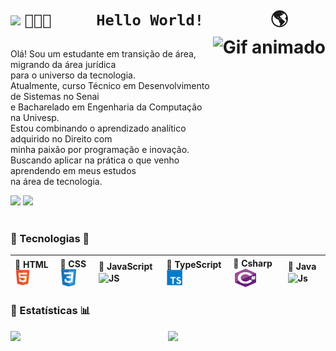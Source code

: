 #  <img src="https://raw.githubusercontent.com/kaueMarques/kaueMarques/master/hi.gif" height="30px"> ```🧑🏻‍💻     Hello World!       ``` :earth_americas: <img src="https://github.com/user-attachments/assets/14384ab7-5a75-4384-850e-598fb0a0b2fa" height="300px" align="right" alt="Gif animado">
  Olá!   Sou um estudante em transição de área, migrando da área jurídica <br>
  para o universo da tecnologia.<br>
  Atualmente, curso Técnico em Desenvolvimento de Sistemas no Senai<br>
  e Bacharelado em Engenharia da Computação na Univesp.<br>
  Estou combinando o aprendizado analítico adquirido no Direito com <br>
  minha paixão por programação e inovação.<br>
  Buscando aplicar na prática o que venho aprendendo em meus estudos<br>
  na área de tecnologia.
  
  <div> 
    <a href="https://www.instagram.com/kenps.souza/" target="_blank"><img src="https://img.shields.io/badge/Instagram-E4405F?style=for-the-badge&logo=instagram&logoColor=white" target="_blank"></a> 
    <a href="https://www.linkedin.com/in/kenps-dev-adv/" target="_blank"><img src="https://img.shields.io/badge/LinkedIn-0077B5?style=for-the-badge&logo=linkedin&logoColor=white"></a>
  </div>

<br>

###  🔸 Tecnologias :notebook_with_decorative_cover:
| 🔸 **HTML** <img align="center" alt="HTML" height="25" width="25" src="https://raw.githubusercontent.com/devicons/devicon/master/icons/html5/html5-original.svg"> | :small_orange_diamond: **CSS** <img align="center" alt="CSS" height="28" width="28" src="https://raw.githubusercontent.com/devicons/devicon/master/icons/css3/css3-original.svg"> | 🔸 **JavaScript** <img align="center" alt="JS" height="30" width="30" src="https://img.icons8.com/?size=48&id=108784&format=png"> |🔸 **TypeScript** <img align="center" alt="Js" height="25" width="25" src="https://raw.githubusercontent.com/devicons/devicon/master/icons/typescript/typescript-plain.svg">  |  🔸 **Csharp** <img align="center" alt="Js" height="30" width="40" src="https://raw.githubusercontent.com/devicons/devicon/master/icons/csharp/csharp-original.svg">  |  🔸 **Java** <img align="center" alt="Js" height="50" width="40" src="https://cdn.jsdelivr.net/gh/devicons/devicon@latest/icons/java/java-original-wordmark.svg">  |
|:----- |:----- |:----- |:----- |:----- | :------ |

  
### 🔸 Estatísticas :bar_chart:
<div style="display: flex; justify-content: space-between; width: 100%; align-items: center;">
  <img height="200em" src="https://github-readme-stats.vercel.app/api/top-langs/?username=KenpsSouza&layout=compact&langs_count=10&theme=tokyonight&custom_title=Tecnologias" style="flex: 1;"/>
  
  <img height="200em" src="https://github-readme-stats.vercel.app/api?username=KenpsSouza&show_icons=true&theme=tokyonight&include_all_commits=true&locale=pt-br&count_private=true" style="flex: 1;"/>
</div>



